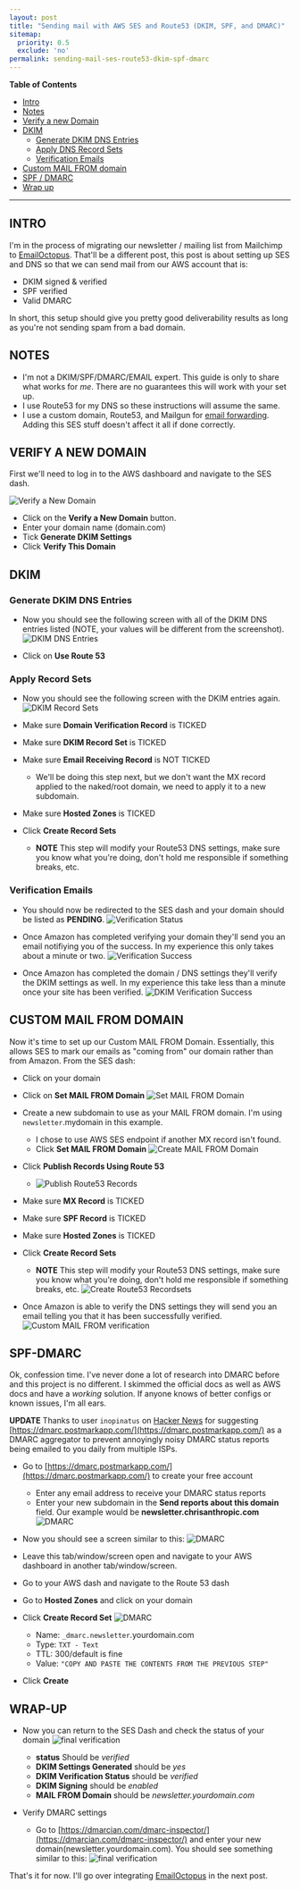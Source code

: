 ```yaml
---
layout: post
title: "Sending mail with AWS SES and Route53 (DKIM, SPF, and DMARC)"
sitemap:
  priority: 0.5
  exclude: 'no'
permalink: sending-mail-ses-route53-dkim-spf-dmarc
---
```

**Table of Contents**

- [Intro](#intro)
- [Notes](#notes)
- [Verify a new Domain](#verify-a-new-domain)
- [DKIM](#dkim)
  - [Generate DKIM DNS Entries](#generate-dkim-dns-entries)
  - [Apply DNS Record Sets](#apply-record-sets)
  - [Verification Emails](#verification-emails)
- [Custom MAIL FROM domain](#custom-mail-from-domain)
- [SPF / DMARC](#spf-dmarc)
- [Wrap up](#wrap-up)

----------------

## **INTRO**
I'm in the process of migrating our newsletter / mailing list from Mailchimp to [EmailOctopus](https://emailoctopus.com/?ali=566327e1-ba66-11e6-90cc-06ead731d453). That'll be a different post, this post is about setting up SES and DNS so that we can send mail from our AWS account that is:

- DKIM signed & verified
- SPF verified
- Valid DMARC

In short, this setup should give you pretty good deliverability results as long as you're not sending spam from a bad domain.

## **NOTES**
- I'm not a DKIM/SPF/DMARC/EMAIL expert. This guide is only to share what works for _me_. There are no guarantees this will work with your set up.
- I use Route53 for my DNS so these instructions will assume the same.
- I use a custom domain, Route53, and Mailgun for [email forwarding](https://www.chrisanthropic.com/blog/2014/mail-forwarding-with-mailgun-and-cloudflare/). Adding this SES stuff doesn't affect it all if done correctly.

## **VERIFY A NEW DOMAIN**
First we'll need to log in to the AWS dashboard and navigate to the SES dash.

![Verify a New Domain](/images/posts/002-verify.jpg)

- Click on the **Verify a New Domain** button.
- Enter your domain name (domain.com)
- Tick **Generate DKIM Settings**
- Click **Verify This Domain**

## **DKIM**

### **Generate DKIM DNS Entries**

- Now you should see the following screen with all of the DKIM DNS entries listed (NOTE, your values will be different from the screenshot).
  ![DKIM DNS Entries](/images/posts/003-verify.jpg)

- Click on **Use Route 53**

### **Apply Record Sets**
- Now you should see the following screen with the DKIM entries again.
  ![DKIM Record Sets](/images/posts/004-verify.jpg)

- Make sure **Domain Verification Record** is TICKED
- Make sure **DKIM Record Set** is TICKED
- Make sure **Email Receiving Record** is NOT TICKED
  - We'll be doing this step next, but we don't want the MX record applied to the naked/root domain, we need to apply it to a new subdomain.
- Make sure **Hosted Zones** is TICKED
- Click **Create Record Sets**
  - **NOTE** This step will modify your Route53 DNS settings, make sure you know what you're doing, don't hold me responsible if something breaks, etc.

### **Verification Emails**

- You should now be redirected to the SES dash and your domain should be listed as **PENDING**.
  ![Verification Status](/images/posts/005-verify.jpg)

- Once Amazon has completed verifying your domain they'll send you an email notifiying you of the success. In my experience this only takes about a minute or two.
  ![Verification Success](/images/posts/006-verify.jpg)

- Once Amazon has completed the domain / DNS settings they'll verify the DKIM settings as well. In my experience this take less than a minute once your site has been verified.
  ![DKIM Verification Success](/images/posts/007-verify.jpg)

## **CUSTOM MAIL FROM DOMAIN**
Now it's time to set up our Custom MAIL FROM Domain. Essentially, this allows SES to mark our emails as "coming from" our domain rather than from Amazon. From the SES dash:

- Click on your domain
- Click on **Set MAIL FROM Domain**
  ![Set MAIL FROM Domain](/images/posts/008-verify.jpg)

- Create a new subdomain to use as your MAIL FROM domain. I'm using `newsletter`.mydomain in this example.
  - I chose to use AWS SES endpoint if another MX record isn't found.
  - Click **Set MAIL FROM Domain**
    ![Create MAIL FROM Domain](/images/posts/009-verify.jpg)

- Click **Publish Records Using Route 53**
  - ![Publish Route53 Records](/images/posts/010-verify.jpg)

- Make sure **MX Record** is TICKED
- Make sure **SPF Record** is TICKED
- Make sure **Hosted Zones** is TICKED
- Click **Create Record Sets**
  - **NOTE** This step will modify your Route53 DNS settings, make sure you know what you're doing, don't hold me responsible if something breaks, etc.
    ![Create Route53 Recordsets](/images/posts/011-verify.jpg)

- Once Amazon is able to verify the DNS settings they will send you an email telling you that it has been successfully verified.
  ![Custom MAIL FROM verification](/images/posts/012-verify.jpg)

## **SPF-DMARC**
Ok, confession time. I've never done a lot of research into DMARC before and this project is no different. I skimmed the official docs as well as AWS docs and have a _working_ solution. If anyone knows of better configs or known issues, I'm all ears.

**UPDATE**
Thanks to user `inopinatus` on [Hacker News](https://news.ycombinator.com/item?id=13101926#13102127) for suggesting [https://dmarc.postmarkapp.com/](https://dmarc.postmarkapp.com/) as a DMARC aggregator to prevent annoyingly noisy DMARC status reports being emailed to you daily from multiple ISPs.

- Go to [https://dmarc.postmarkapp.com/](https://dmarc.postmarkapp.com/) to create your free account
  - Enter any email address to receive your DMARC status reports
  - Enter your new subdomain in the **Send reports about this domain** field. Our example would be **newsletter.chrisanthropic.com**
  ![DMARC](/images/posts/016-verify.jpg)

- Now you should see a screen similar to this:
  ![DMARC](/images/posts/017-verify.jpg)
- Leave this tab/window/screen open and navigate to your AWS dashboard in another tab/window/screen.

- Go to your AWS dash and navigate to the Route 53 dash
- Go to **Hosted Zones** and click on your domain
- Click **Create Record Set**
  ![DMARC](/images/posts/014-verify.jpg)
  - Name: `_dmarc.newsletter`.yourdomain.com
  - Type: `TXT - Text`
  - TTL: 300/default is fine
  - Value: `"COPY AND PASTE THE CONTENTS FROM THE PREVIOUS STEP"`
- Click **Create**

## **WRAP-UP**
- Now you can return to the SES Dash and check the status of your domain
![final verification](/images/posts/013-verify.jpg)
  - **status** Should be _verified_
  - **DKIM Settings Generated** should be _yes_
  - **DKIM Verification Status** should be _verified_
  - **DKIM Signing** should be _enabled_
  - **MAIL FROM Domain** should be _newsletter.yourdomain.com_

- Verify DMARC settings
  - Go to [https://dmarcian.com/dmarc-inspector/](https://dmarcian.com/dmarc-inspector/) and enter your new domain(newsletter.yourdomain.com). You should see something similar to this:
    ![final verification](/images/posts/015-verify.jpg)

That's it for now. I'll go over integrating [EmailOctopus](https://emailoctopus.com/?ali=566327e1-ba66-11e6-90cc-06ead731d453) in the next post.
